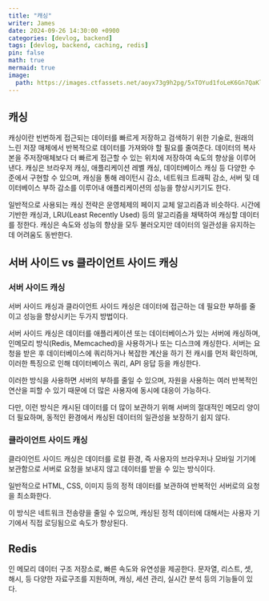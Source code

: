 ```yaml
---
title: "캐싱"
writer: James
date: 2024-09-26 14:30:00 +0900
categories: [devlog, backend]
tags: [devlog, backend, caching, redis]
pin: false
math: true
mermaid: true
image:
  path: https://images.ctfassets.net/aoyx73g9h2pg/5xTOYud1foLeK6Gn7QaKlB/e89a4edadc1b15bc6af1b59afe8a1d1c/1J4FJKgLvSAxv0ix3doSl387kPHCCLYcI_1-Featured-1024x572.jpg?w=3840&q=100
---
```


## 캐싱  

캐싱이란 빈번하게 접근되는 데이터를 빠르게 저장하고 검색하기 위한 기술로, 원래의 느린 저장 매체에서 반복적으로 데이터를 가져와야 할 필요를 줄여준다. 데이터의 복사본을 주저장매체보다 더 빠르게 접근할 수 있는 위치에 저장하여 속도의 향상을 이루어낸다. 캐싱은 브라우저 캐싱, 애플리케이션 레벨 캐싱, 데이터베이스 캐싱 등 다양한 수준에서 구현할 수 있으며, 캐싱을 통해 레이턴시 감소, 네트워크 트래픽 감소, 서버 및 데이터베이스 부하 감소를 이루어내 애플리케이션의 성능을 향상시키기도 한다.  

일반적으로 사용되는 캐싱 전략은 운영체제의 페이지 교체 알고리즘과 비슷하다. 시간에 기반한 캐싱과, LRU(Least Recently Used) 등의 알고리즘을 채택하여 캐싱할 데이터를 정한다. 캐싱은 속도와 성능의 향상을 모두 불러오지만 데이터의 일관성을 유지하는 데 어려움도 동반한다.  

## 서버 사이드 vs 클라이언트 사이드 캐싱

### 서버 사이드 캐싱  

서버 사이드 캐싱과 클라이언트 사이드 캐싱은 데이터에 접근하는 데 필요한 부하를 줄이고 성능을 향상시키는 두가지 방법이다.  

서버 사이드 캐싱은 데이터를 애플리케이션 또는 데이터베이스가 있는 서버에 캐싱하며, 인메모리 방식(Redis, Memcached)을 사용하거나 또는 디스크에 캐싱한다. 서버는 요청을 받은 후 데이터베이스에 쿼리하거나 복잡한 계산을 하기 전 캐시를 먼저 확인하며, 이러한 특징으로 인해 데이터베이스 쿼리, API 응답 등을 캐싱한다.   

이러한 방식을 사용하면 서버의 부하를 줄일 수 있으며, 자원을 사용하는 여러 반복적인 연산을 피할 수 있기 때문에 더 많은 사용자에 동시에 대응이 가능하다. 

다만, 이런 방식은 캐시된 데이터를 더 많이 보관하기 위해 서버의 절대적인 메모리 양이 더 필요하며, 동적인 환경에서 캐싱된 데이터의 일관성을 보장하기 쉽지 않다.  

### 클라이언트 사이드 캐싱 

클라이언트 사이드 캐싱은 데이터를 로컬 환경, 즉 사용자의 브라우저나 모바일 기기에 보관함으로 서버로 요청을 보내지 않고 데이터를 받을 수 있는 방식이다.  

일반적으로 HTML, CSS, 이미지 등의 정적 데이터를 보관하여 반복적인 서버로의 요청을 최소화한다.  

이 방식은 네트워크 전송량을 줄일 수 있으며, 캐싱된 정적 데이터에 대해서는 사용자 기기에서 직접 로딩됨으로 속도가 향상된다.  

## Redis

인 메모리 데이터 구조 저장소로, 빠른 속도와 유연성을 제공한다. 문자열, 리스트, 셋, 해시, 등 다양한 자료구조를 지원하며, 캐싱, 세션 관리, 실시간 분석 등의 기능들이 있다.   